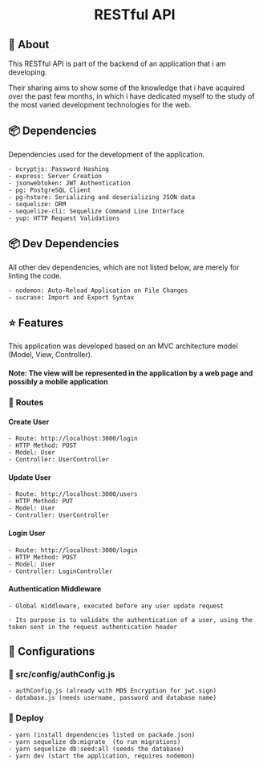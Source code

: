 # <center> RESTful API </center>


## :page_facing_up: About

This RESTful API is part of the backend of an application that i am developing.

Their sharing aims to show some of the knowledge that i have acquired over the past few months, in which i have dedicated myself to the study of the most varied development technologies for the web.

## :package: Dependencies

Dependencies used for the development of the application.

    - bcryptjs: Password Hashing
    - express: Server Creation
    - jsonwebtoken: JWT Authentication
    - pg: PostgreSQL Client 
    - pg-hstore: Serializing and deserializing JSON data
    - sequelize: ORM
    - sequelize-cli: Sequelize Command Line Interface
    - yup: HTTP Request Validations

## :package: Dev Dependencies

All other dev dependencies, which are not listed below, are merely for linting the code.

    - nodemon: Auto-Reload Application on File Changes
    - sucrase: Import and Export Syntax

## :star: **Features**
This application was developed based on an MVC architecture model (Model, View, Controller).

#### Note: The view will be represented in the application by a web page and possibly a mobile application


### :twisted_rightwards_arrows: **Routes**

#### **Create User**
    
    - Route: http://localhost:3000/login
    - HTTP Method: POST
    - Model: User
    - Controller: UserController


#### **Update User**
    
    - Route: http://localhost:3000/users
    - HTTP Method: PUT
    - Model: User
    - Controller: UserController


#### **Login User**
    
    - Route: http://localhost:3000/login
    - HTTP Method: POST
    - Model: User
    - Controller: LoginController

#### **Authentication Middleware**

    - Global middleware, executed before any user update request
    
    - Its purpose is to validate the authentication of a user, using the token sent in the request authentication header

## :wrench: **Configurations**

### :file_folder: src/config/authConfig.js

    - authConfig.js (already with MD5 Encryption for jwt.sign)
    - database.js (needs username, password and database name)

### :dvd: Deploy

    - yarn (install dependencies listed on packade.json)
    - yarn sequelize db:migrate  (to run migrations)     
    - yarn sequelize db:seed:all (seeds the database)
    - yarn dev (start the application, requires nodemon)